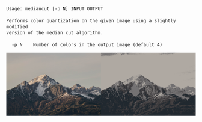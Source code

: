 ```
Usage: mediancut [-p N] INPUT OUTPUT

Performs color quantization on the given image using a slightly modified
version of the median cut algorithm.

  -p N    Number of colors in the output image (default 4)
```

![Algorithm showcase with a side-by-side comparison](/showcase.png)
